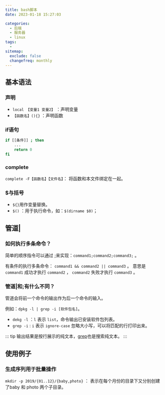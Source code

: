 ```yaml
---
title: bash脚本
date: 2023-01-18 15:27:03

categories:
  - 后端
  - 服务器
  - linux
tags:
  - 
sitemap:
  exclude: false
  changefreq: monthly
---
```



## 基本语法

### 声明

- `local 【变量1 变量2】` ：声明变量
- `【函数名】(){}` ：声明函数

### if语句
```bash
if [[条件]] ; then
	...
	return 0
fi
```
### complete

`complete -F【函数名】【文件名】`： 将函数和本文件绑定在一起。


### $与括号

- `${}`用作变量替换。
- `$()` ：用于执行命令，如：`$(dirname $0)`；

## 管道|

### 如何执行多条命令？

简单的顺序指令可以通过 ;来实现：`command1;command2;command3;` 。

有条件的执行多条命令： `command1 && command2 || command3` 。 意思是 `command1` 成功才执行 `command2` ， `command2` 失败才执行 `command3` 。

### 管道|和;有什么不同？

管道会将前一个命令的输出作为后一个命令的输入。

例如：`dpkg -l | grep -i [软件包名]`。

- `dekg -l` ：`l` 表示 `list`，命令输出已安装软件包列表。
- `grep -i` : `i` 表示 `ignore-case` 忽略大小写，可以将匹配的行打印出来。

::: tip
输出结果是按行展示的纯文本，[grep](/server/01.linux/10.基本使用.html/#grep)也是搜索纯文本。
:::

## 使用例子

### 生成序列用于批量操作

`mkdir -p 2019/{01..12}/{baby,photo}` ： 表示在每个月份的目录下又分别创建了baby 和 photo 两个子目录。

